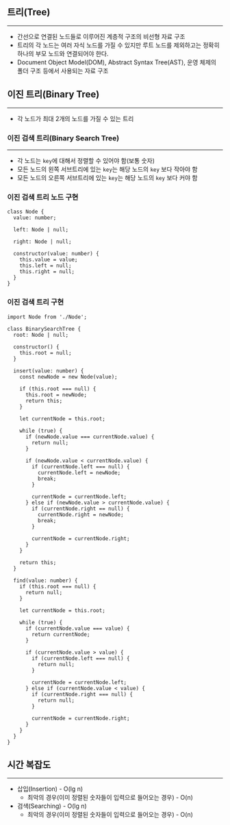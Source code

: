 ## 트리(Tree)

---

- 간선으로 연결된 노드들로 이루어진 계층적 구조의 비선형 자료 구조
- 트리의 각 노드는 여러 자식 노드를 가질 수 있지만 루트 노드를 제외하고는 정확히 하나의 부모 노드와 연결되어야 한다.
- Document Object Model(DOM), Abstract Syntax Tree(AST), 운영 체제의 폴더 구조 등에서 사용되는 자료 구조

## 이진 트리(Binary Tree)

---

- 각 노드가 최대 2개의 노드를 가질 수 있는 트리

### 이진 검색 트리(Binary Search Tree)

---

- 각 노드는 `key`에 대해서 정렬할 수 있어야 함(보통 숫자)
- 모든 노드의 왼쪽 서브트리에 있는 `key`는 해당 노드의 `key` 보다 작아야 함
- 모든 노드의 오른쪽 서브트리에 있는 `key`는 해당 노드의 `key` 보다 커야 함

### 이진 검색 트리 노드 구현

```tsx
class Node {
  value: number;

  left: Node | null;

  right: Node | null;

  constructor(value: number) {
    this.value = value;
    this.left = null;
    this.right = null;
  }
}
```

### 이진 검색 트리 구현

```tsx
import Node from './Node';

class BinarySearchTree {
  root: Node | null;

  constructor() {
    this.root = null;
  }

  insert(value: number) {
    const newNode = new Node(value);

    if (this.root === null) {
      this.root = newNode;
      return this;
    }

    let currentNode = this.root;

    while (true) {
      if (newNode.value === currentNode.value) {
        return null;
      }

      if (newNode.value < currentNode.value) {
        if (currentNode.left === null) {
          currentNode.left = newNode;
          break;
        }

        currentNode = currentNode.left;
      } else if (newNode.value > currentNode.value) {
        if (currentNode.right == null) {
          currentNode.right = newNode;
          break;
        }

        currentNode = currentNode.right;
      }
    }

    return this;
  }

  find(value: number) {
    if (this.root === null) {
      return null;
    }

    let currentNode = this.root;

    while (true) {
      if (currentNode.value === value) {
        return currentNode;
      }

      if (currentNode.value > value) {
        if (currentNode.left === null) {
          return null;
        }

        currentNode = currentNode.left;
      } else if (currentNode.value < value) {
        if (currentNode.right === null) {
          return null;
        }

        currentNode = currentNode.right;
      }
    }
  }
}
```

## 시간 복잡도

---

- 삽입(Insertion) - O(lg n)
  - 최악의 경우(이미 정렬된 숫자들이 입력으로 들어오는 경우) - O(n)
- 검색(Searching) - O(lg n)
  - 최악의 경우(이미 정렬된 숫자들이 입력으로 들어오는 경우) - O(n)
